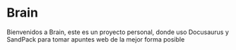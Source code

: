 # Brain

Bienvenidos a Brain, este es un proyecto personal, donde uso Docusaurus y SandPack
para tomar apuntes web de la mejor forma posible
